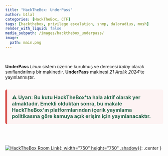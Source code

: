 ```yaml
---
title: "HackTheBox: UnderPass"
author: b1lal
categories: [HackTheBox, CTF]
tags: [hackthebox, privilege escalation, snmp, daloradius, mosh]
render_with_liquid: false
media_subpath: /images/hackthebox_underpass/
image:
  path: main.png
---
```


<br>

**UnderPass** *Linux* sistem üzerine kurulmuş ve derecesi *kolay* olarak sınıflandırılmış bir makinedir. **UnderPass**  makinesi *21 Aralık 2024*'te yayınlanmıştır. 


<br>

<div style="padding: 15px; border-left: 6px solid #d9534f; background-color: #fdf3f3; color: #2d6a4f; font-weight: bold; font-size: 16px; border-radius: 5px; margin-bottom: 20px;">
⚠️ <strong>Uyarı:</strong> Bu kutu HackTheBox'ta hala aktif olarak yer almaktadır. Emekli olduktan sonra, bu makale HackTheBox'ın platformlarından içerik yayınlama politikasına göre kamuya açık erişim için yayınlanacaktır.
</div>

<br>
<br>



[![HackTheBox Room Link](finish.png){: width="750" height="750" .shadow}](https://app.hackthebox.com/machines/UnderPass){: .center }


<style>
.center img {
  display:block;
  margin-left:auto;
  margin-right:auto;
}
.wrap pre{
    white-space: pre-wrap;
}

.post-desc {
  font-family: 'Open Sans', sans-serif !important;
}
</style>
